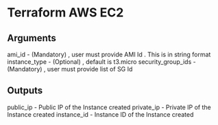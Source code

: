 # Terraform AWS EC2

## Arguments
ami_id - (Mandatory) , user must provide AMI Id . This is in string format
instance_type - (Optional) , default is t3.micro
security_group_ids - (Mandatory) , user must provide list of SG Id

## Outputs
public_ip - Public IP of the Instance created
private_ip - Private IP of the Instance created
instance_id - Instance ID of the Instance created